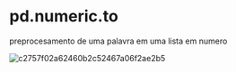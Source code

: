 # pd.numeric.to
 preprocesamento de uma palavra em uma lista em numero
  
  
  ![c2757f02a62460b2c52467a06f2ae2b5](https://user-images.githubusercontent.com/91225751/147576415-6645ebff-e978-4803-8a24-9060ba7eddb5.jpg)
